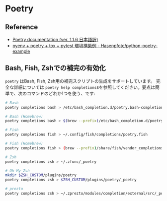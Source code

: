 # Poetry

## Reference

- [Poetry documentation (ver. 1.1.6 日本語訳)](https://cocoatomo.github.io/poetry-ja/)
- [pyenv + poetry + tox + pytest 環境構築例 - Hasenpfote/python-poetry-example](https://github.com/Hasenpfote/python-poetry-example)

## Bash, Fish, Zshでの補完の有効化

`poetry` はBash, Fish, Zsh用の補完スクリプトの生成をサポートしています。 完全な詳細については `poetry help completions`sを参照してください。要点は簡単で、次のコマンドのどれか1つを使う、です:

```bash
# Bash
poetry completions bash > /etc/bash_completion.d/poetry.bash-completion

# Bash (Homebrew)
poetry completions bash > $(brew --prefix)/etc/bash_completion.d/poetry.bash-completion

# Fish
poetry completions fish > ~/.config/fish/completions/poetry.fish

# Fish (Homebrew)
poetry completions fish > (brew --prefix)/share/fish/vendor_completions.d/poetry.fish

# Zsh
poetry completions zsh > ~/.zfunc/_poetry

# Oh-My-Zsh
mkdir $ZSH_CUSTOM/plugins/poetry
poetry completions zsh > $ZSH_CUSTOM/plugins/poetry/_poetry

# prezto
poetry completions zsh > ~/.zprezto/modules/completion/external/src/_poetry
```
